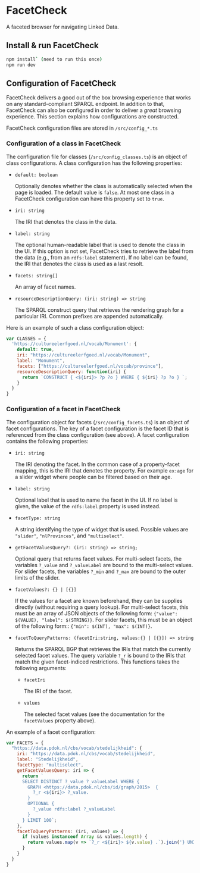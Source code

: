 # FacetCheck

A faceted browser for navigating Linked Data.

## Install & run FacetCheck

```sh
npm install` (need to run this once)
npm run dev
```

## Configuration of FacetCheck

FacetCheck delivers a good out of the box browsing experience that
works on any standard-compliant SPARQL endpoint.  In addition to that,
FacetCheck can also be configured in order to deliver a *great*
browsing experience.  This section explains how configurations are
constructed.

FacetCheck configuration files are stored in `/src/config_*.ts`

### Configuration of a class in FacetCheck

The configuration file for classes (`/src/config_classes.ts`) is an
object of class configurations.  A class configuration has the
following properties:

  - `default: boolean`

    Optionally denotes whether the class is automatically selected
    when the page is loaded.  The default value is `false`.  At most
    one class in a FacetCheck configuration can have this property set
    to `true`.

  - `iri: string`

    The IRI that denotes the class in the data.

  - `label: string`

    The optional human-readable label that is used to denote the class
    in the UI.  If this option is not set, FacetCheck tries to
    retrieve the label from the data (e.g., from an `rdfs:label`
    statement).  If no label can be found, the IRI that denotes the
    class is used as a last resolt.

  - `facets: string[]`

    An array of facet names.

  - `resourceDescriptionQuery: (iri: string) => string`

    The SPARQL construct query that retrieves the rendering graph for
    a particular IRI.  Common prefixes are appended automatically.

Here is an example of such a class configuration object:

```javascript
var CLASSES = {
  'https://cultureelerfgoed.nl/vocab/Monument': {
    default: true,
    iri: "https://cultureelerfgoed.nl/vocab/Monument",
    label: "Monument",
    facets: ["https://cultureelerfgoed.nl/vocab/province"],
    resourceDescriptionQuery: function(iri) {
      return `CONSTRUCT { <${iri}> ?p ?o } WHERE { ${iri} ?p ?o } `;
    }
  }
}
```

### Configuration of a facet in FacetCheck

The configuration object for facets (`/src/config_facets.ts`) is an
object of facet configurations.  The key of a facet configuration is
the facet ID that is referenced from the class configuration (see
above).  A facet configuration contains the following properties:

  - `iri: string`

     The IRI denoting the facet.  In the common case of a
     property-facet mapping, this is the IRI that denotes the
     property.  For example `ex:age` for a slider widget where people
     can be filtered based on their age.

  - `label: string`

    Optional label that is used to name the facet in the UI.  If no
    label is given, the value of the `rdfs:label` property is used
    instead.

  - `facetType: string`

    A string identifying the type of widget that is used.  Possible
    values are `"slider"`, `"nlProvinces"`, and `"multiselect"`.

  - `getFacetValuesQuery?: (iri: string) => string;`

    Optional query that returns facet values.  For multi-select
    facets, the variables `?_value` and `?_valueLabel` are bound to
    the multi-select values.  For slider facets, the variables `?_min`
    and `?_max` are bound to the outer limits of the slider.

  - `facetValues?: {} | [{}]`

    If the values for a facet are known beforehand, they can be
    supplies directly (without requiring a query lookup).  For
    multi-select facets, this must be an array of JSON objects of the
    following form: `{"value": $(VALUE), "label": $(STRING)}`.  For
    slider facets, this must be an object of the following form::
    `{"min": $(INT), "max": $(INT)}`.

  - `facetToQueryPatterns: (facetIri:string, values:{} | [{}]) => string`

    Returns the SPARQL BGP that retrieves the IRIs that match the
    currently selected facet values.  The query variable `?_r` is
    bound to the IRIs that match the given facet-indiced restrictions.
    This functions takes the following arguments:

      - `facetIri`

         The IRI of the facet.

      - `values`

        The selected facet values (see the documentation for the
        `facetValues` property above).

An example of a facet configuration:

```javascript
var FACETS = {
  "https://data.pdok.nl/cbs/vocab/stedelijkheid": {
    iri: "https://data.pdok.nl/cbs/vocab/stedelijkheid",
    label: "Stedelijkheid",
    facetType: "multiselect",
    getFacetValuesQuery: iri => {
      return `
      SELECT DISTINCT ?_value ?_valueLabel WHERE {
        GRAPH <https://data.pdok.nl/cbs/id/graph/2015>  {
          ?_r <${iri}> ?_value.
        }
        OPTIONAL {
          ?_value rdfs:label ?_valueLabel
        }
      } LIMIT 100`;
    },
    facetToQueryPatterns: (iri, values) => {
      if (values instanceof Array && values.length) {
        return values.map(v => `?_r <${iri}> ${v.value} .`).join('} UNION {')
      }
    }
  }
}
```
